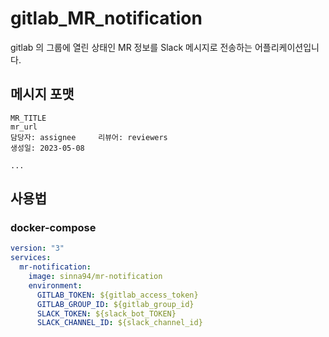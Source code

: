 # gitlab_MR_notification

gitlab 의 그룹에 열린 상태인 MR 정보를 Slack 메시지로 전송하는 어플리케이션입니다.

## 메시지 포맷
``` 
MR_TITLE
mr_url
담당자: assignee     리뷰어: reviewers
생성일: 2023-05-08

...
```

## 사용법
### docker-compose
```yml
version: "3"
services:
  mr-notification:
    image: sinna94/mr-notification
    environment:
      GITLAB_TOKEN: ${gitlab_access_token}
      GITLAB_GROUP_ID: ${gitlab_group_id}
      SLACK_TOKEN: ${slack_bot_TOKEN}
      SLACK_CHANNEL_ID: ${slack_channel_id}
```